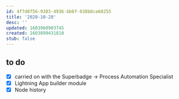 ```yaml
---
id: 4f7d8f56-9383-4936-bb6f-038b8ce68255
title: '2020-10-28'
desc: ''
updated: 1603960903745
created: 1603899431810
stub: false
---
```


## to do
- [x] carried on with the Superbadge -> Process Automation Specialist 
- [x] Lightning App builder module
- [x] Node history
